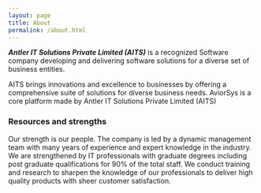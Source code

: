```yaml
---
layout: page
title: About
permalink: /about.html
---
```



**_Antler IT Solutions Private Limited (AITS)_** is a recognized Software company developing and delivering software solutions for a diverse set of business entities.

AITS brings innovations and excellence to businesses by offering a comprehensive suite of solutions for diverse business needs. AviorSys is a core platform made by Antler IT Solutions Private Limited (AITS)

### Resources and strengths

Our strength is our people. The company is led by a dynamic management team with many years of experience and expert knowledge in the industry. We are strengthened by IT professionals with graduate degrees including post graduate qualifications for 90% of the total staff. We conduct training and research to sharpen the knowledge of our professionals to deliver high quality products with sheer customer satisfaction.
